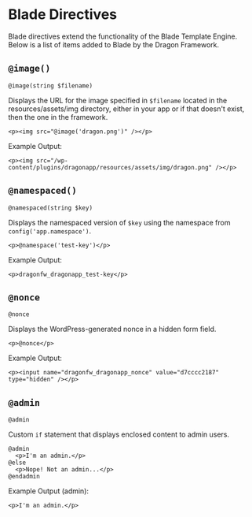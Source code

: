 # Blade Directives

Blade directives extend the functionality of the Blade Template Engine. Below is a list of items added to Blade by the Dragon Framework.

`@image()`
----------

`@image(string $filename)`

Displays the URL for the image specified in `$filename` located in the resources/assets/img directory, either in your app or if that doesn't exist, then the one in the framework.

```
<p><img src="@image('dragon.png')" /></p>
```

Example Output:

```
<p><img src="/wp-content/plugins/dragonapp/resources/assets/img/dragon.png" /></p>
```

`@namespaced()`
----------

`@namespaced(string $key)`

Displays the namespaced version of `$key` using the namespace from `config('app.namespace')`.

```
<p>@namespace('test-key')</p>
```

Example Output:

```
<p>dragonfw_dragonapp_test-key</p>
```

`@nonce`
----------

`@nonce`

Displays the WordPress-generated nonce in a hidden form field.

```
<p>@nonce</p>
```

Example Output:

```
<p><input name="dragonfw_dragonapp_nonce" value="d7cccc2187" type="hidden" /></p>
```

`@admin`
----------

`@admin`

Custom `if` statement that displays enclosed content to admin users.

```
@admin
  <p>I'm an admin.</p>
@else
  <p>Nope! Not an admin...</p>
@endadmin
```

Example Output (admin):

```
<p>I'm an admin.</p>
```
